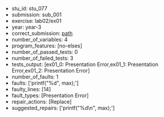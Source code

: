- stu_id: stu_077	       
- submission: sub_001
- exercise: lab02/ex01
- year: year-3
- correct_submission: [path](https://github.com/pmorvalho/C-Pack-IPAs/blob/main/correct_submissions/year-3/lab02/ex01/ex01-stu_077-sub_003)
- number_of_variables: 4
- program_features: [no-elses] 
- number_of_passed_tests: 0
- number_of_failed_tests: 3
- tests_output: [ex01_0: Presentation Error,ex01_1: Presentation Error,ex01_2: Presentation Error]
- number_of_faults: 1
- faults: ['printf("%d", max);']
- faulty_lines: [14]
- fault_types: [Presentation Error]
- repair_actions: [Replace] 
- suggested_repairs: ['printf("%d\n", max);']
